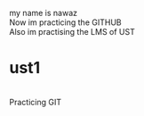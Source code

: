 my name is nawaz 
<br>
Now im practicing the GITHUB
<br>
Also im practising the LMS of UST
<br>

# ust1
<br>
Practicing GIT

